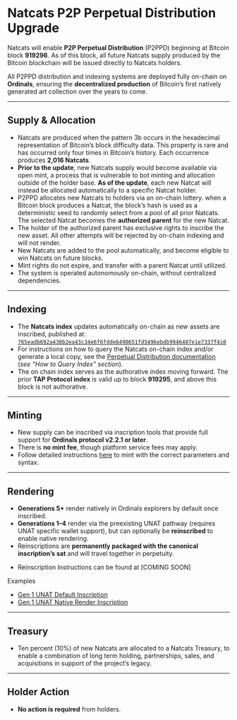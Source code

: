# Natcats P2P Perpetual Distribution Upgrade  

Natcats will enable **P2P Perpetual Distribution** (P2PPD) beginning at Bitcoin block **919296**. As of this block, all future Natcats supply produced by the Bitcoin blockchain will be issued directly to Natcats holders.  

All P2PPD distribution and indexing systems are deployed fully on-chain on **Ordinals**, ensuring the **decentralized production** of Bitcoin’s first natively generated art collection over the years to come.  

---

## Supply & Allocation  
- Natcats are produced when the pattern 3b occurs in the hexadecimal representation of Bitcoin’s block difficulty data. This property is rare and has occurred only four times in Bitcoin’s history. Each occurrence produces **2,016 Natcats**.
- **Prior to the update**, new Natcats supply would become available via open mint, a process that is vulnerable to bot minting and allocation outside of the holder base. **As of the update**, each new Natcat will instead be allocated automatically to a specific Natcat holder.
- P2PPD allocates new Natcats to holders via an on-chain lottery. when a Bitcoin block produces a Natcat, the block’s hash is used as a deterministic seed to randomly select from a pool of all prior Natcats. The selected Natcat becomes the **authorized parent** for the new Natcat.
- The holder of the authorized parent has exclusive rights to inscribe the new asset. All other attempts will be rejected by on-chain indexing and will not render.  
- New Natcats are added to the pool automatically, and become eligible to win Natcats on future blocks.
- Mint rights do not expire, and transfer with a parent Natcat until utilized. 
- The system is operated autonomously on-chain, without centralized dependencies.

---

## Indexing  
- The **Natcats index** updates automatically on-chain as new assets are inscribed, published at:  
  [`765eadb692a430b2ea43c34e6f6fdde6490651fd5496ebdb9946487e1e7337f4i0`](https://ordinals.com/inscription/765eadb692a430b2ea43c34e6f6fdde6490651fd5496ebdb9946487e1e7337f4i0)  
- For instructions on how to query the Natcats on-chain index and/or generate a local copy, see the [Perpetual Distribution documentation](https://github.com/evonbit/bitcoin-native-systems/blob/main/P2P%20Perpetual%20Distribution/01-p2p-perpetual-distribution.md) (*see “How to Query Index” section*).  
- The on chain index serves as the authorative index moving forward. The prior **TAP Protocol index** is valid up to block **919295**, and above this block is not authorative.


---

## Minting  
- New supply can be inscribed via inscription tools that provide full support for **Ordinals protocol v2.2.1 or later**.  
- There is **no mint fee**, though platform service fees may apply.  
- Follow detailed instructions [here](https://github.com/evonbit/bitcoin-native-systems/blob/main/P2P%20Perpetual%20Distribution/01-p2p-perpetual-distribution.md#minting-instructions) to mint with the correct parameters and syntax.  


---

## Rendering  
- **Generations 5+** render natively in Ordinals explorers by default once inscribed.  
- **Generations 1–4** render via the preexisting UNAT pathway (requires UNAT specific wallet support), but can optionally be **reinscribed** to enable native rendering.  
- Reinscriptions are **permanently packaged with the canonical inscription’s sat** and will travel together in perpetuity.  
<!-- - See [How to Enable Gen 1–4 Native Rendering](https://github.com/evonbit/bitcoin-native-systems/blob/main/Natcats/04-how-to-enable-native-render-reinscription.md) for reinscription instructions.  --->
- Reinscription Instructions can be found at [COMING SOON]

Examples  
- [Gen 1 UNAT Default Inscription](https://ordinals.com/inscription/5c26e644c0a93f02f964182fdab436378405d0f6639ca20134f747b160457e76i0)  
- [Gen 1 UNAT Native Render Inscription](https://ordinals.com/inscription/4d71c795bf62a1a458c5411b2b2ab0cb35209bb0ed7b5614a401ec781beadbbfi0)  

---

## Treasury  
- Ten percent (10%) of new Natcats are allocated to a Natcats Treasury, to enable a combination of long term holding, partnerships, sales, and acquisitions in support of the project’s legacy.  

---

## Holder Action  
- **No action is required** from holders.  
